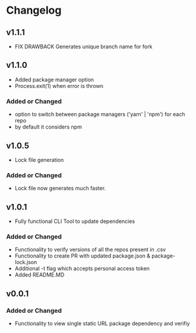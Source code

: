 # Changelog

## v1.1.1
- FIX DRAWBACK Generates unique branch name for fork
## v1.1.0
- Added package manager option
- Process.exit(1) when error is thrown

### Added or Changed
- option to switch between package managers ('yarn' | 'npm') for each repo
- by default it considers npm

## v1.0.5
- Lock file generation

### Added or Changed
- Lock file now generates much faster.
## v1.0.1
- Fully functional CLI Tool to update dependencies

### Added or Changed
- Functionality to verify versions of all the repos present in .csv 
- Functionality to create PR with updated package.json & package-lock.json
- Additional -t flag which accepts personal access token
- Added README.MD

## v0.0.1

### Added or Changed
- Functionality to view single static URL package dependency and verifiy
